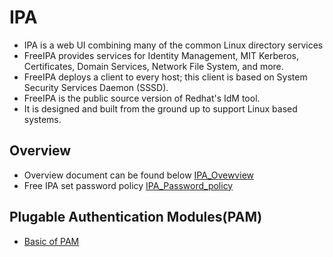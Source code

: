 # IPA
* IPA is a web UI combining many of the common Linux directory services
* FreeIPA provides services for Identity Management, MIT Kerberos, Certificates, Domain Services, Network File System, and more.
* FreeIPA deploys a client to every host; this client is based on System Security Services Daemon (SSSD).
* FreeIPA is the public source version of Redhat's IdM tool.
* It is designed and built from the ground up to support Linux based systems.

## Overview
* Overview document can be found below
[IPA_Ovewview](../documents/mod05_ex01__touring_freeipa.pdf)
* Free IPA set password policy
[IPA_Password_policy](../documents/mod05_ex02__setting_policies_for_ipa.pdf)

## Plugable Authentication Modules(PAM)
* [Basic of PAM](../documents/mod05_ex03__reviewing_plugable_authentication_modules.pdf)
